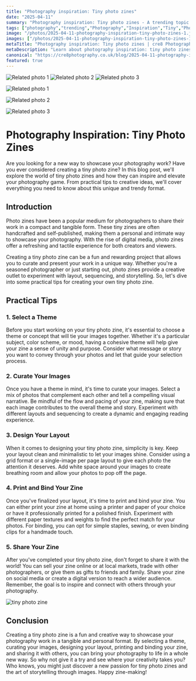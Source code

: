 ```yaml
---
title: "Photography inspiration: Tiny photo zines"
date: "2025-04-11"
summary: "Photography inspiration: Tiny photo zines - A trending topic in photography."
tags: ["photography","trending","Photography","Inspiration","Tiny","Photo Zines","Creative","Layout","Printing","Binding","Sharing","Theme"]
image: "/photos/2025-04-11-photography-inspiration-tiny-photo-zines-1.jpg"
images: ["/photos/2025-04-11-photography-inspiration-tiny-photo-zines-1.jpg","/photos/2025-04-11-photography-inspiration-tiny-photo-zines-2.jpg","/photos/2025-04-11-photography-inspiration-tiny-photo-zines-3.jpg"]
metaTitle: "Photography inspiration: Tiny photo zines | cre8 Photography"
metaDescription: "Learn about photography inspiration: tiny photo zines in photography with practical tips and insights."
canonical: "https://cre8photography.co.uk/blog/2025-04-11-photography-inspiration-tiny-photo-zines"
featured: true
---
```


<!-- Gallery as HTML -->

<div class="grid grid-cols-1 sm:grid-cols-2 md:grid-cols-3 gap-4">
  <img src="/photos/2025-04-11-photography-inspiration-tiny-photo-zines-1.jpg" alt="Related photo 1" class="w-full rounded-lg" />
<img src="/photos/2025-04-11-photography-inspiration-tiny-photo-zines-2.jpg" alt="Related photo 2" class="w-full rounded-lg" />
<img src="/photos/2025-04-11-photography-inspiration-tiny-photo-zines-3.jpg" alt="Related photo 3" class="w-full rounded-lg" />
</div>


<!-- Gallery as Markdown -->
![Related photo 1](/photos/2025-04-11-photography-inspiration-tiny-photo-zines-1.jpg)


![Related photo 2](/photos/2025-04-11-photography-inspiration-tiny-photo-zines-2.jpg)


![Related photo 3](/photos/2025-04-11-photography-inspiration-tiny-photo-zines-3.jpg)



# Photography Inspiration: Tiny Photo Zines

Are you looking for a new way to showcase your photography work? Have you ever considered creating a tiny photo zine? In this blog post, we'll explore the world of tiny photo zines and how they can inspire and elevate your photography game. From practical tips to creative ideas, we'll cover everything you need to know about this unique and trendy format.

## Introduction

Photo zines have been a popular medium for photographers to share their work in a compact and tangible form. These tiny zines are often handcrafted and self-published, making them a personal and intimate way to showcase your photography. With the rise of digital media, photo zines offer a refreshing and tactile experience for both creators and viewers.

Creating a tiny photo zine can be a fun and rewarding project that allows you to curate and present your work in a unique way. Whether you're a seasoned photographer or just starting out, photo zines provide a creative outlet to experiment with layout, sequencing, and storytelling. So, let's dive into some practical tips for creating your own tiny photo zine.

## Practical Tips

### 1. Select a Theme

Before you start working on your tiny photo zine, it's essential to choose a theme or concept that will tie your images together. Whether it's a particular subject, color scheme, or mood, having a cohesive theme will help give your zine a sense of unity and purpose. Consider what message or story you want to convey through your photos and let that guide your selection process.

### 2. Curate Your Images

Once you have a theme in mind, it's time to curate your images. Select a mix of photos that complement each other and tell a compelling visual narrative. Be mindful of the flow and pacing of your zine, making sure that each image contributes to the overall theme and story. Experiment with different layouts and sequencing to create a dynamic and engaging reading experience.

### 3. Design Your Layout

When it comes to designing your tiny photo zine, simplicity is key. Keep your layout clean and minimalistic to let your images shine. Consider using a grid format or a single-image per page layout to give each photo the attention it deserves. Add white space around your images to create breathing room and allow your photos to pop off the page.

### 4. Print and Bind Your Zine

Once you've finalized your layout, it's time to print and bind your zine. You can either print your zine at home using a printer and paper of your choice or have it professionally printed for a polished finish. Experiment with different paper textures and weights to find the perfect match for your photos. For binding, you can opt for simple staples, sewing, or even binding clips for a handmade touch.

### 5. Share Your Zine

After you've completed your tiny photo zine, don't forget to share it with the world! You can sell your zine online or at local markets, trade with other photographers, or give them as gifts to friends and family. Share your zine on social media or create a digital version to reach a wider audience. Remember, the goal is to inspire and connect with others through your photography.

![tiny photo zine](/path/to/image)

## Conclusion

Creating a tiny photo zine is a fun and creative way to showcase your photography work in a tangible and personal format. By selecting a theme, curating your images, designing your layout, printing and binding your zine, and sharing it with others, you can bring your photography to life in a whole new way. So why not give it a try and see where your creativity takes you? Who knows, you might just discover a new passion for tiny photo zines and the art of storytelling through images. Happy zine-making!

